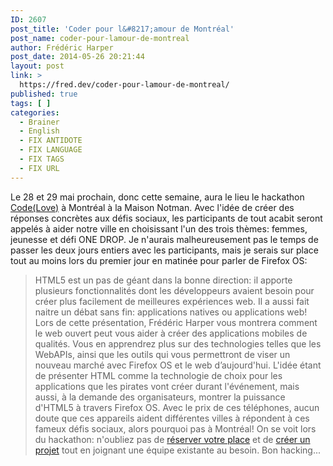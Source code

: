 ```yaml
---
ID: 2607
post_title: 'Coder pour l&#8217;amour de Montréal'
post_name: coder-pour-lamour-de-montreal
author: Frédéric Harper
post_date: 2014-05-26 20:21:44
layout: post
link: >
  https://fred.dev/coder-pour-lamour-de-montreal/
published: true
tags: [ ]
categories:
  - Brainer
  - English
  - FIX ANTIDOTE
  - FIX LANGUAGE
  - FIX TAGS
  - FIX URL
---
```

Le 28 et 29 mai prochain, donc cette semaine, aura le lieu le hackathon [Code(Love)][1] à Montréal à la Maison Notman. Avec l'idée de créer des réponses concrètes aux défis sociaux, les participants de tout acabit seront appelés à aider notre ville en choisissant l'un des trois thèmes: femmes, jeunesse et défi ONE DROP. Je n'aurais malheureusement pas le temps de passer les deux jours entiers avec les participants, mais je serais sur place tout au moins lors du premier jour en matinée pour parler de Firefox OS: 
> HTML5 est un pas de géant dans la bonne direction: il apporte plusieurs fonctionnalités dont les développeurs avaient besoin pour créer plus facilement de meilleures expériences web. Il a aussi fait naitre un débat sans fin: applications natives ou applications web! Lors de cette présentation, Frédéric Harper vous montrera comment le web ouvert peut vous aider à créer des applications mobiles de qualités. Vous en apprendrez plus sur des technologies telles que les WebAPIs, ainsi que les outils qui vous permettront de viser un nouveau marché avec Firefox OS et le web d’aujourd'hui. L'idée étant de présenter HTML comme la technologie de choix pour les applications que les pirates vont créer durant l'événement, mais aussi, à la demande des organisateurs, montrer la puissance d'HTML5 à travers Firefox OS. Avec le prix de ces téléphones, aucun doute que ces appareils aident différentes villes à répondent à ces fameux défis sociaux, alors pourquoi pas à Montréal! On se voit lors du hackathon: n'oubliez pas de [réserver votre place][2] et de [créer un projet][3] tout en joignant une équipe existante au besoin. Bon hacking...

 [1]: https://globalshapersmtl.com/codelovefr/ "Site Web du hackathon Code(Love)"
 [2]: https://www.eventbrite.ca/e/billets-hackathon-codelove-5745894124?ref=ebtn "Page EventBrite du hackathon"
 [3]: https://codelove.sparkboard.com/ "Sparkboard du hackathon"